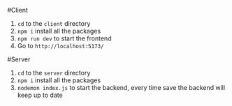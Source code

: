 #Client

1. `cd` to the `client` directory
2. `npm i` install all the packages
3. `npm run dev` to start the frontend
4. Go to `http://localhost:5173/`

#Server

1. `cd` to the `server` directory
2. `npm i` install all the packages
3. `nodemon index.js` to start the backend, every time save the backend will keep up to date
